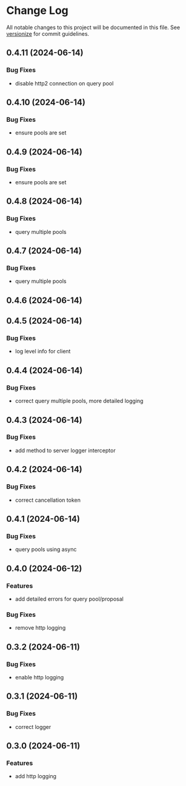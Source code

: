 # Change Log

All notable changes to this project will be documented in this file. See [versionize](https://github.com/versionize/versionize) for commit guidelines.

<a name="0.4.11"></a>
## 0.4.11 (2024-06-14)

### Bug Fixes

* disable http2 connection on query pool

<a name="0.4.10"></a>
## 0.4.10 (2024-06-14)

### Bug Fixes

* ensure pools are set

<a name="0.4.9"></a>
## 0.4.9 (2024-06-14)

### Bug Fixes

* ensure pools are set

<a name="0.4.8"></a>
## 0.4.8 (2024-06-14)

### Bug Fixes

* query multiple pools

<a name="0.4.7"></a>
## 0.4.7 (2024-06-14)

### Bug Fixes

* query multiple pools

<a name="0.4.6"></a>
## 0.4.6 (2024-06-14)

<a name="0.4.5"></a>
## 0.4.5 (2024-06-14)

### Bug Fixes

* log level info for client

<a name="0.4.4"></a>
## 0.4.4 (2024-06-14)

### Bug Fixes

* correct query multiple pools, more detailed logging

<a name="0.4.3"></a>
## 0.4.3 (2024-06-14)

### Bug Fixes

* add method to server logger interceptor

<a name="0.4.2"></a>
## 0.4.2 (2024-06-14)

### Bug Fixes

* correct cancellation token

<a name="0.4.1"></a>
## 0.4.1 (2024-06-14)

### Bug Fixes

* query pools using async

<a name="0.4.0"></a>
## 0.4.0 (2024-06-12)

### Features

* add detailed errors for query pool/proposal

### Bug Fixes

* remove http logging

<a name="0.3.2"></a>
## 0.3.2 (2024-06-11)

### Bug Fixes

* enable http logging

<a name="0.3.1"></a>
## 0.3.1 (2024-06-11)

### Bug Fixes

* correct logger

<a name="0.3.0"></a>
## 0.3.0 (2024-06-11)

### Features

* add http logging

